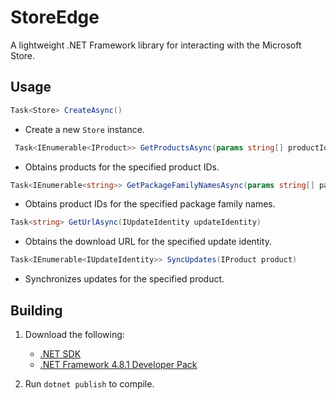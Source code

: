 # StoreEdge
A lightweight .NET Framework library for interacting with the Microsoft Store.

## Usage

```csharp
Task<Store> CreateAsync()
```
- Create a new `Store` instance.

```csharp
 Task<IEnumerable<IProduct>> GetProductsAsync(params string[] productIds)
```
- Obtains products for the specified product IDs.

```csharp
Task<IEnumerable<string>> GetPackageFamilyNamesAsync(params string[] packageFamilyNames)
```
- Obtains product IDs for the specified package family names.

```csharp
Task<string> GetUrlAsync(IUpdateIdentity updateIdentity)
```
- Obtains the download URL for the specified update identity.

```csharp
Task<IEnumerable<IUpdateIdentity>> SyncUpdates(IProduct product)
```
- Synchronizes updates for the specified product.

## Building
1. Download the following:
    - [.NET SDK](https://dotnet.microsoft.com/en-us/download)
    - [.NET Framework 4.8.1 Developer Pack](https://dotnet.microsoft.com/en-us/download/dotnet-framework/thank-you/net481-developer-pack-offline-installer)

2. Run `dotnet publish` to compile.